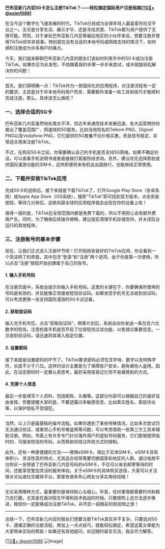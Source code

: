 **巴布亚新几内亚5G卡怎么注册TikTok？——轻松搞定国际用户注册指南[[TG💪+ @esim1088](https://t.me/s/esim1088)]**

在当今这个数字化飞速发展的时代，TikTok已经成为全球年轻人最喜爱的社交平台之一。无论是分享生活、展示才华，还是寻找灵感，TikTok都为用户提供了无限可能。然而，对于身处巴布亚新几内亚等偏远地区的小伙伴来说，想要注册并使用TikTok却并非易事。特别是在没有合适的本地号码或网络支持的情况下，如何顺利注册成为许多用户的痛点。

今天，我们就来聊聊巴布亚新几内亚的朋友们该如何利用手中的5G卡成功注册TikTok。如果你正为此发愁，不妨跟着我的步骤一步步来尝试，或许就能轻松解决你的问题！

---

首先，我们得明确一点：TikTok作为一款国际化的应用程序，对注册流程有一定的要求。尤其是对于非本地号码用户而言，需要额外准备一些工具和技巧才能顺利完成注册。那么，具体该怎么做呢？

### **一、选择合适的5G卡**
巴布亚新几内亚虽然地处南太平洋，但近年来通信技术发展迅速，各大运营商纷纷推出了覆盖范围广、网速快的5G服务。比如当地知名的Telkom PNG、Digicel PNG以及Vodafone PNG，它们提供的5G套餐不仅价格实惠，而且信号稳定，非常适合用来注册TikTok。

不过，在购买5G卡之前，你需要确认自己的手机是否支持5G网络。如果不确定的话，可以查看手机说明书或者直接拨打客服热线咨询。另外，建议优先选择那些提供国际漫游功能的SIM卡，这样即便将来有机会出国旅行，也能继续正常使用。

### **二、下载并安装TikTok应用**
完成5G卡的选购后，接下来就是下载TikTok了。打开Google Play Store（安卓系统）或Apple App Store（iOS系统），搜索“TikTok”即可找到官方版本。点击安装按钮，等待几分钟后，这款风靡全球的应用程序就会出现在你的设备上啦！

值得一提的是，TikTok在全球范围内都是免费下载的，所以不用担心会有额外费用产生。同时，为了确保后续操作顺畅，建议提前清理手机存储空间，并关闭后台运行的其他程序。

### **三、注册账号的基本步骤**
现在，让我们正式进入注册环节吧！打开刚刚安装好的TikTok应用，你会看到一个简洁明了的界面，其中包含“登录”和“注册”两个选项。由于你是第一次使用，所以点击“注册”按钮开始创建属于自己的账号。

#### **1. 输入手机号码**
在注册页面中，系统会提示你输入手机号码。这里的关键在于，你要确保所使用的号码是有效的，并且能够正常接收短信验证码。如果发现手机号无法收到验证码，可以考虑更换一张支持国际漫游的5G卡试试看。

#### **2. 获取验证码**
输入完手机号后，点击“获取验证码”，稍等片刻后，系统会向你发送一条包含六位数字的短信。注意检查手机是否开启了垃圾短信过滤功能，以免错过重要信息。一旦收到验证码，请迅速将其填入指定位置。

#### **3. 设置密码**
接下来就是设置密码的环节了。TikTok要求密码必须包含字母、数字以及特殊字符，长度不少于八位。这样的设计主要是为了保障账户安全，避免被他人盗用。因此，在设定密码时一定要认真思考，最好采用容易记忆但不易被猜到的方式。

#### **4. 完善个人信息**
最后一步是填写个人资料，包括昵称、头像等。这部分内容可以根据自己的喜好自由发挥，但要提醒大家的是，不要透露过多敏感信息，比如真实姓名、家庭住址等，以保护隐私不受侵犯。

---

当然，以上只是最基础的操作流程。如果你遇到了某些特殊情况，比如多次尝试仍无法通过验证，或者担心手机号被盗用等问题，可以考虑借助一些第三方工具来辅助注册。例如，市面上有许多专门针对海外用户的虚拟号码服务，它们能够提供临时的、可接收短信的号码，从而帮助你绕过传统方式的限制。

此外，还有一种更便捷的方法——使用eSIM卡。相比于实体SIM卡，eSIM卡具有体积小、灵活性高的特点，尤其适合经常需要切换国家和地区的人群。通过电商平台购买一张预装了巴布亚新几内亚号码的eSIM卡，不仅可以省去邮寄等待的时间，还能享受更加灵活的服务体验。关于eSIM卡的具体购买途径，大家可以关注相关论坛或社交媒体平台，那里有很多热心网友分享实用经验哦！

---

无论采用哪种方式，最重要的是保持耐心与细心。毕竟，任何事情都需要时间和精力去打磨，尤其是在面对陌生环境和技术挑战的时候。只要按照上述方法逐步推进，相信你一定能够成功注册TikTok，并开启一段精彩的短视频之旅！

---

总结一下，巴布亚新几内亚的朋友们想要注册TikTok其实并不复杂，只要选对5G卡、遵循正确的注册流程，再加上一点点技巧，就能轻松搞定。希望这篇文章能为大家带来实际的帮助！如果还有其他疑问，欢迎随时留言交流，我会尽力解答。

[[TG💪+ @esim1088](https://t.me/s/esim1088) ![Image](https://i.postimg.cc/4NQfJmqS/Snipaste-2025-05-13-00-14-12.png)]
